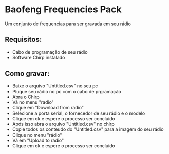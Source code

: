 # Baofeng Frequencies Pack

Um conjunto de frequencias para ser gravada em seu rádio

## Requisitos:

* Cabo de programação de seu rádio
* Software Chirp instalado

## Como gravar:

* Baixe o arquivo "Untitled.csv" no seu pc
* Pluque seu rádio no pc com o cabo de prgramação
* Abra o Chirp
* Vá no menu "radio"
* Clique em "Download from radio"
* Selecione a porta serial, o fornecedor de seu rádio e o modelo
* Clique em ok e espere o processo ser concluido
* Após isso abra o arquivo "Untitled.csv" no chirp
* Copie todos os conteudo do "Untitled.csv" para a imagem do seu rádio
* Clique no menu "rádio"
* Vá em "Upload to rádio"
* Clique em ok e espere o processo ser concluido
